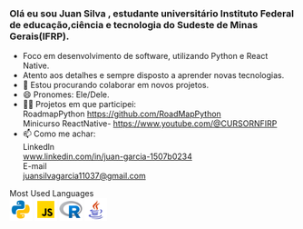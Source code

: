 ### Olá eu sou Juan Silva , estudante universitário Instituto Federal de educação,ciência e tecnologia do Sudeste de Minas Gerais(IFRP).

- Foco em desenvolvimento de software, utilizando Python e React Native. 
- Atento aos detalhes e sempre disposto a aprender novas tecnologias.
- 👥 Estou procurando colaborar em novos projetos.
- 😄 Pronomes: Ele/Dele.
- 👨‍💻 Projetos em que participei:<br>
  RoadmapPython https://github.com/RoadMapPython<br>
  Minicurso ReactNative- https://www.youtube.com/@CURSORNFIRP
- 📫 Como me achar: <br>
  Linkedln<br>
  www.linkedin.com/in/juan-garcia-1507b0234<br>
  E-mail<br>
  juansilvagarcia11037@gmail.com<br>


Most Used Languages <br>
<a><img src="python.png" width="40" height="40"></a>
<a><img src="javascript.png" width="40" height="40"></a>
<a><img src="r.png" width="40" height="40"></a>
<a><img src="java.png" width="40" height="40"></a>

